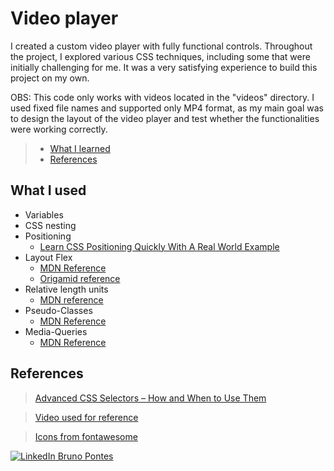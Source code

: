 <link href="https://cdnjs.cloudflare.com/ajax/libs/font-awesome/6.4.0/css/all.min.css" rel="stylesheet">

# <i class="fa-solid fa-play" style="color: #ff0000;"></i> Video player

I created a custom video player with fully functional controls. Throughout the project, I explored various CSS techniques, including some that were initially challenging for me. It was a very satisfying experience to build this project on my own.

OBS: This code only works with videos located in the "videos" directory. I used fixed file names and supported only MP4 format, as my main goal was to design the layout of the video player and test whether the functionalities were working correctly.

> - [What I learned](#what-i-used)
> - [References](#references)

## What I used

- Variables
- CSS nesting
- Positioning
  - [Learn CSS Positioning Quickly With A Real World Example](https://youtu.be/MxEtxo_AaZ4)
- Layout Flex
  - [MDN Reference](https://developer.mozilla.org/en-US/docs/Web/CSS/CSS_flexible_box_layout/Basic_concepts_of_flexbox)
  - [Origamid reference](https://origamid.com/projetos/flexbox-guia-completo/)
- Relative length units
  - [MDN reference](https://developer.mozilla.org/en-US/docs/Learn_web_development/Core/Styling_basics/Values_and_units)
- Pseudo-Classes
  - [MDN Reference](https://developer.mozilla.org/en-US/docs/Web/CSS/Pseudo-classes)
- Media-Queries
  - [MDN Reference](https://developer.mozilla.org/pt-BR/docs/Web/CSS/CSS_media_queries/Using_media_queries)

## References

> [Advanced CSS Selectors – How and When to Use Them](https://www.freecodecamp.org/news/advanced-css-selectors/)

> [Video used for reference](https://mixkit.co/free-stock-video/going-down-a-curved-highway-through-a-mountain-range-41576/)

> [Icons from fontawesome](https://fontawesome.com/icons)

[![LinkedIn](https://i.sstatic.net/gVE0j.png) Bruno Pontes](https://www.linkedin.com/in/bruno-pc-branco/)
